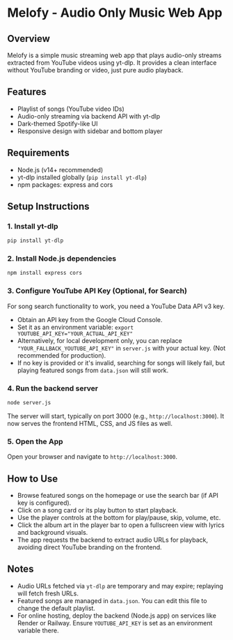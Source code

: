 # Melofy - Audio Only Music Web App

## Overview
Melofy is a simple music streaming web app that plays audio-only streams extracted from YouTube videos using yt-dlp. It provides a clean interface without YouTube branding or video, just pure audio playback.

## Features
- Playlist of songs (YouTube video IDs)
- Audio-only streaming via backend API with yt-dlp
- Dark-themed Spotify-like UI
- Responsive design with sidebar and bottom player

## Requirements
- Node.js (v14+ recommended)
- yt-dlp installed globally (`pip install yt-dlp`)
- npm packages: express and cors

## Setup Instructions

### 1. Install yt-dlp
```bash
pip install yt-dlp
```

### 2. Install Node.js dependencies
```bash
npm install express cors
```

### 3. Configure YouTube API Key (Optional, for Search)
   For song search functionality to work, you need a YouTube Data API v3 key.
   - Obtain an API key from the Google Cloud Console.
   - Set it as an environment variable: `export YOUTUBE_API_KEY="YOUR_ACTUAL_API_KEY"`
   - Alternatively, for local development only, you can replace `"YOUR_FALLBACK_YOUTUBE_API_KEY"` in `server.js` with your actual key. (Not recommended for production).
   - If no key is provided or it's invalid, searching for songs will likely fail, but playing featured songs from `data.json` will still work.

### 4. Run the backend server
```bash
node server.js
```
The server will start, typically on port 3000 (e.g., `http://localhost:3000`).
It now serves the frontend HTML, CSS, and JS files as well.

### 5. Open the App
Open your browser and navigate to `http://localhost:3000`.

## How to Use
- Browse featured songs on the homepage or use the search bar (if API key is configured).
- Click on a song card or its play button to start playback.
- Use the player controls at the bottom for play/pause, skip, volume, etc.
- Click the album art in the player bar to open a fullscreen view with lyrics and background visuals.
- The app requests the backend to extract audio URLs for playback, avoiding direct YouTube branding on the frontend.

## Notes
- Audio URLs fetched via `yt-dlp` are temporary and may expire; replaying will fetch fresh URLs.
- Featured songs are managed in `data.json`. You can edit this file to change the default playlist.
- For online hosting, deploy the backend (Node.js app) on services like Render or Railway. Ensure `YOUTUBE_API_KEY` is set as an environment variable there.
